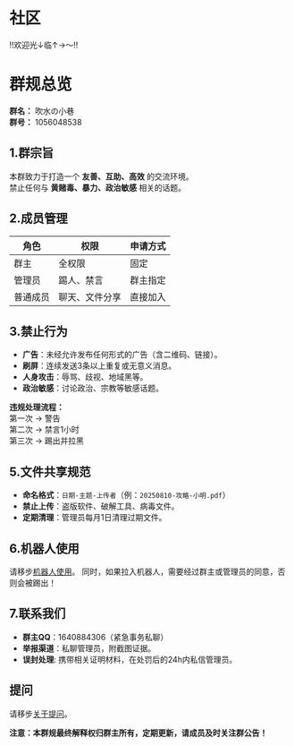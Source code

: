 # 社区

!!欢迎光↓临↑→～!!

# 群规总览

**群名：** 吹水の小巷  
**群号：** 1056048538   

## 1.群宗旨
本群致力于打造一个 **友善、互助、高效** 的交流环境。  
禁止任何与 **黄赌毒、暴力、政治敏感** 相关的话题。  


## 2.成员管理
| **角色** | **权限** | **申请方式** |
|----------|----------|--------------|
| 群主     | 全权限   | 固定         |
| 管理员   | 踢人、禁言 | 群主指定     |
| 普通成员 | 聊天、文件分享 | 直接加入 |


## 3.禁止行为
- **广告**：未经允许发布任何形式的广告（含二维码、链接）。
- **刷屏**：连续发送3条以上重复或无意义消息。
- **人身攻击**：辱骂、歧视、地域黑等。
- **政治敏感**：讨论政治、宗教等敏感话题。

**违规处理流程：**  
第一次 → 警告  
第二次 → 禁言1小时  
第三次 → 踢出并拉黑


## 5.文件共享规范
- **命名格式**：`日期-主题-上传者`（例：`20250810-攻略-小明.pdf`）
- **禁止上传**：盗版软件、破解工具、病毒文件。
- **定期清理**：管理员每月1日清理过期文件。


## 6.机器人使用
请移步[机器人使用](./AiBot)。
同时，如果拉入机器人，需要经过群主或管理员的同意，否则会被踢出！


## 7.联系我们
- **群主QQ**：1640884306（紧急事务私聊）
- **举报渠道**：私聊管理员，附截图证据。
- **误封处理**: 携带相关证明材料，在处罚后的24h内私信管理员。

## 提问
请移步[关于提问](./question)。

**注意：本群规最终解释权归群主所有，定期更新，请成员及时关注群公告！**